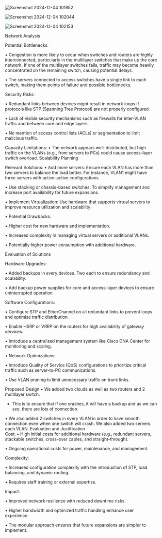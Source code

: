 
![Screenshot 2024-12-04 101952](https://github.com/user-attachments/assets/69336825-d404-4201-a507-cf0881414b11)


![Screenshot 2024-12-04 102044](https://github.com/user-attachments/assets/0aab9feb-b61b-4b18-a2e9-abb6e6b00f86)



![Screenshot 2024-12-04 102153](https://github.com/user-attachments/assets/ae857251-c2ba-4c83-bac7-de6fe22a1ab0)



Network Analysis	

  Potential Bottlenecks:
  
•	Congestion is more likely to occur when switches and routers are highly interconnected, particularly in the multilayer switches that make up the core network. If one of the multilayer switches fails, traffic may become heavily concentrated on the remaining switch, causing potential delays.

•	The servers connected to access switches have a single link to each switch, making them points of failure and possible bottlenecks.

Security Risks:

•	Redundant links between devices might result in network loops if protocols like STP (Spanning Tree Protocol) are not properly configured.

•	Lack of visible security mechanisms such as firewalls for inter-VLAN traffic and between core and edge layers.

•	No mention of access control lists (ACLs) or segmentation to limit malicious traffic.

Capacity Limitations:
•	The network appears well-distributed, but high traffic on the VLANs (e.g., from servers to PCs) could cause access-layer switch overload. 
Scalability Planning	

Relevant Solutions:
•	Add more servers: Ensure each VLAN has more than two servers to balance the load better. For instance, VLAN1 might have three servers with active-active configurations.

•	Use stacking or chassis-based switches: To simplify management and increase port availability for future expansions.

•	Implement Virtualization: Use hardware that supports virtual servers to improve resource utilization and scalability


•  Potential Drawbacks:

•	Higher cost for new hardware and implementation.

•	Increased complexity in managing virtual servers or additional VLANs.

•	Potentially higher power consumption with additional hardware.

Evaluation of Solutions

Hardware Upgrades:

•	Added backups in every devices. Two each to ensure redundancy and scalability.

•	Add backup power supplies for core and access-layer devices to ensure uninterrupted operation.

Software Configurations:

•	Configure STP and EtherChannel on all redundant links to prevent loops and optimize traffic distribution.

•	Enable HSRP or VRRP on the routers for high availability of gateway services.

•	Introduce a centralized management system like Cisco DNA Center for monitoring and scaling.

•  Network Optimizations:

•	Introduce Quality of Service (QoS) configurations to prioritize critical traffic such as server-to-PC communications.

•	Use VLAN pruning to limit unnecessary traffic on trunk links.

Proposed Design
•	We added two clouds as well as two routers and 2 multilayer switch. 

-	This is to ensure that if one crashes, it will have a backup and as we can see, there are lots of connection.

•	We also added 2 switches in every VLAN in order to have smooth connection even when one switch will crash. We also added two servers each VLAN.
Evaluation and Justification	
Cost:
•	High initial costs for additional hardware (e.g., redundant servers, stackable switches, cross-over cables, and straight-through).

•	Ongoing operational costs for power, maintenance, and management.

Complexity:

•	Increased configuration complexity with the introduction of STP, load balancing, and dynamic routing.

•	Requires staff training or external expertise.

 Impact:
 
•	Improved network resilience with reduced downtime risks.

•	Higher bandwidth and optimized traffic handling enhance user experience.

•	The modular approach ensures that future expansions are simpler to implement.


